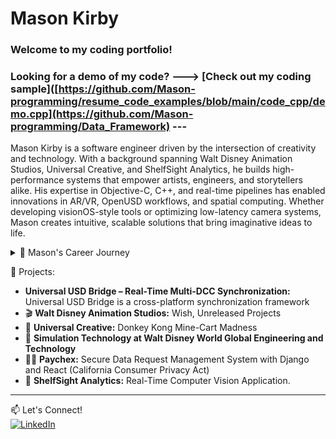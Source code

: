 # Mason Kirby 


### Welcome to my coding portfolio!

### Looking for a demo of my code? ---> [Check out my coding sample]([https://github.com/Mason-programming/resume_code_examples/blob/main/code_cpp/demo.cpp](https://github.com/Mason-programming/Data_Framework) ---

Mason Kirby is a software engineer driven by the intersection of creativity and technology. With a background spanning Walt Disney Animation Studios, Universal Creative, and ShelfSight Analytics, he builds high-performance systems that empower artists, engineers, and storytellers alike. His expertise in Objective-C, C++, and real-time pipelines has enabled innovations in AR/VR, OpenUSD workflows, and spatial computing. Whether developing visionOS-style tools or optimizing low-latency camera systems, Mason creates intuitive, scalable solutions that bring imaginative ideas to life.

<details>
  <summary>📌 Mason's Career Journey </summary>
I am a software application developer passionate about bridging the physical and digital worlds through interactive applications and digital twins. My journey has taken me across theme parks, animation studios, and machine vision, where I’ve built software that enhances both creative and technical workflows.

At Universal Creative, I developed a controls emulation application for Donkey Kong Mine Cart Madness, creating a digital twin of the ride’s control system to simulate and test interactions before real-world deployment. This experience reinforced my passion for developing applications that integrate software, simulation, and real-time systems to improve efficiency and performance.

At Walt Disney Animation Studios, I worked as a Technical Director, developing pipeline applications for scene assembly, layout, and animation workflows. My tools helped artists seamlessly transition assets across multiple software platforms, ensuring a fluid creative process. Working at the intersection of software development, automation, and digital content creation gave me a deeper understanding of how software applications drive storytelling.

Now, at ShelfSight Analytics, I am applying my expertise in machine vision and AI-powered automation, developing applications that use real-time object recognition and tracking to enhance inventory management. Beyond my work, I contribute to SIGGRAPH, helping advance research in computer graphics, simulation, and interactive technology. My passion for developing applications that merge software and digital twins continues to drive me, and I am excited about the future of simulation-driven workflows and intelligent automation.  
</details>

📂 Projects:
- **Universal USD Bridge – Real-Time Multi-DCC Synchronization:** Universal USD Bridge is a cross-platform synchronization framework
- 🎬 **Walt Disney Animation Studios:** Wish, Unreleased Projects  
- 🎢 **Universal Creative:** Donkey Kong Mine-Cart Madness 
- 🏰 **Simulation Technology at Walt Disney World Global Engineering and Technology**
- 👨‍💻 **Paychex:** Secure Data Request Management System with Django and React (California Consumer Privacy Act)
- 📸 **ShelfSight Analytics:** Real-Time Computer Vision Application.
---

📫 Let's Connect!  
[![LinkedIn](https://img.shields.io/badge/LinkedIn-Profile-blue)](https://www.linkedin.com/in/mason-kirby-/)  
